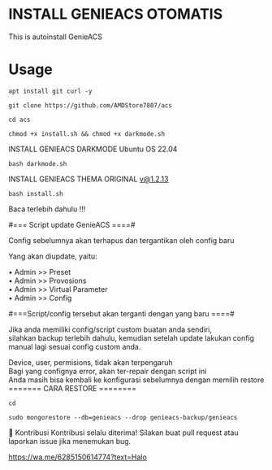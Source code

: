 # INSTALL GENIEACS OTOMATIS

This is autoinstall GenieACS

# Usage

```
apt install git curl -y
```

```
git clone https://github.com/AMDStore7807/acs
```

```
cd acs
```

```
chmod +x install.sh && chmod +x darkmode.sh
```

INSTALL GENIEACS DARKMODE Ubuntu OS 22.04

```
bash darkmode.sh
```

INSTALL GENIEACS THEMA ORIGINAL v@1.2.13

```
bash install.sh
```

Baca terlebih dahulu !!!

#=== Script update GenieACS ====#

Config sebelumnya akan terhapus dan tergantikan oleh config baru

Yang akan diupdate, yaitu:

• Admin >> Preset <br>
• Admin >> Provosions <br>
• Admin >> Virtual Parameter<br>
• Admin >> Config<br>

#===Script/config tersebut akan terganti dengan yang baru ====#

Jika anda memiliki config/script custom buatan anda sendiri,<br>
silahkan backup terlebih dahulu, kemudian setelah update lakukan config manual lagi sesuai config custom anda.<br>

Device, user, permisions, tidak akan terpengaruh<br>
Bagi yang confignya error, akan ter-repair dengan script ini<br>
Anda masih bisa kembali ke konfigurasi sebelumnya dengan memilih restore<br>
======= CARA RESTORE ========<br>

```
cd
```

```
sudo mongorestore --db=genieacs --drop genieacs-backup/genieacs
```

🤝 Kontribusi
Kontribusi selalu diterima! Silakan buat pull request atau laporkan issue jika menemukan bug.

https://wa.me/6285150614774?text=Halo
